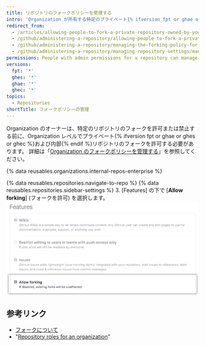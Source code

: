 ```yaml
---
title: リポジトリのフォークポリシーを管理する
intro: 'Organization が所有する特定のプライベート{% ifversion fpt or ghae or ghes or ghec %}または内部{% endif %}リポジトリのフォークを許可または禁止できます。'
redirect_from:
  - /articles/allowing-people-to-fork-a-private-repository-owned-by-your-organization
  - /github/administering-a-repository/allowing-people-to-fork-a-private-repository-owned-by-your-organization
  - /github/administering-a-repository/managing-the-forking-policy-for-your-repository
  - /github/administering-a-repository/managing-repository-settings/managing-the-forking-policy-for-your-repository
permissions: People with admin permissions for a repository can manage the forking policy for the repository.
versions:
  fpt: '*'
  ghes: '*'
  ghae: '*'
  ghec: '*'
topics:
  - Repositories
shortTitle: フォークポリシーの管理
---
```


Organization のオーナーは、特定のリポジトリのフォークを許可または禁止する前に、Organization レベルでプライベート{% ifversion fpt or ghae or ghes or ghec %}および内部{% endif %}リポジトリのフォークを許可する必要があります。 詳細は「[Organization のフォークポリシーを管理する](/organizations/managing-organization-settings/managing-the-forking-policy-for-your-organization)」を参照してください。

{% data reusables.organizations.internal-repos-enterprise %}

{% data reusables.repositories.navigate-to-repo %}
{% data reusables.repositories.sidebar-settings %}
3. [Features] の下で [**Allow forking**] (フォークを許可) を選択します。 ![プライベートリポジトリのフォークの許可あるいは禁止のチェックボックス](/assets/images/help/repository/allow-forking-specific-org-repo.png)

## 参考リンク

- [フォークについて](/articles/about-forks)
- "[Repository roles for an organization](/organizations/managing-access-to-your-organizations-repositories/repository-roles-for-an-organization)"
